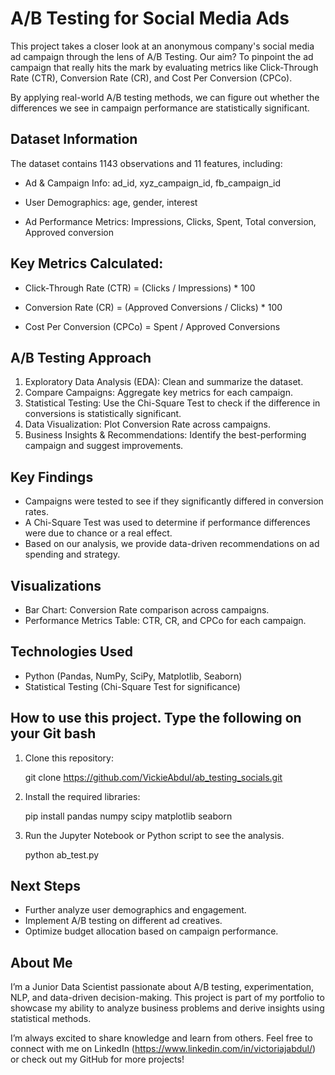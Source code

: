 #  A/B Testing for Social Media Ads
 
This project takes a closer look at an anonymous company's social media ad campaign through the lens of A/B Testing. Our aim? To pinpoint the ad campaign that really hits the mark by evaluating metrics like Click-Through Rate (CTR), Conversion Rate (CR), and Cost Per Conversion (CPCo).

By applying real-world A/B testing methods, we can figure out whether the differences we see in campaign performance are statistically significant.

## Dataset Information
The dataset contains 1143 observations and 11 features, including:

- Ad & Campaign Info: ad_id, xyz_campaign_id, fb_campaign_id

- User Demographics: age, gender, interest

- Ad Performance Metrics: Impressions, Clicks, Spent, Total conversion, Approved conversion

## Key Metrics Calculated:
- Click-Through Rate (CTR) = (Clicks / Impressions) * 100

- Conversion Rate (CR) = (Approved Conversions / Clicks) * 100

- Cost Per Conversion (CPCo) = Spent / Approved Conversions

## A/B Testing Approach
1. Exploratory Data Analysis (EDA): Clean and summarize the dataset.
2. Compare Campaigns: Aggregate key metrics for each campaign.
3. Statistical Testing: Use the Chi-Square Test to check if the difference in conversions is statistically significant.
4. Data Visualization: Plot Conversion Rate across campaigns.
5. Business Insights & Recommendations: Identify the best-performing campaign and suggest improvements.

## Key Findings
- Campaigns were tested to see if they significantly differed in conversion rates.
- A Chi-Square Test was used to determine if performance differences were due to chance or a real effect.
- Based on our analysis, we provide data-driven recommendations on ad spending and strategy.

## Visualizations
- Bar Chart: Conversion Rate comparison across campaigns.
- Performance Metrics Table: CTR, CR, and CPCo for each campaign.

## Technologies Used
- Python (Pandas, NumPy, SciPy, Matplotlib, Seaborn)
- Statistical Testing (Chi-Square Test for significance)

## How to use this project. Type the following on your Git bash
1. Clone this repository:
   
   git clone https://github.com/VickieAbdul/ab_testing_socials.git
   
2. Install the required libraries:
   
   pip install pandas numpy scipy matplotlib seaborn
   
3. Run the Jupyter Notebook or Python script to see the analysis.
   
   python ab_test.py

## Next Steps
- Further analyze user demographics and engagement.
- Implement A/B testing on different ad creatives.
- Optimize budget allocation based on campaign performance.

## About Me
I’m a Junior Data Scientist passionate about A/B testing, experimentation, NLP, and data-driven decision-making. This project is part of my portfolio to showcase my ability to analyze business problems and derive insights using statistical methods.

I’m always excited to share knowledge and learn from others. Feel free to connect with me on LinkedIn (https://www.linkedin.com/in/victoriajabdul/) or check out my GitHub for more projects!
